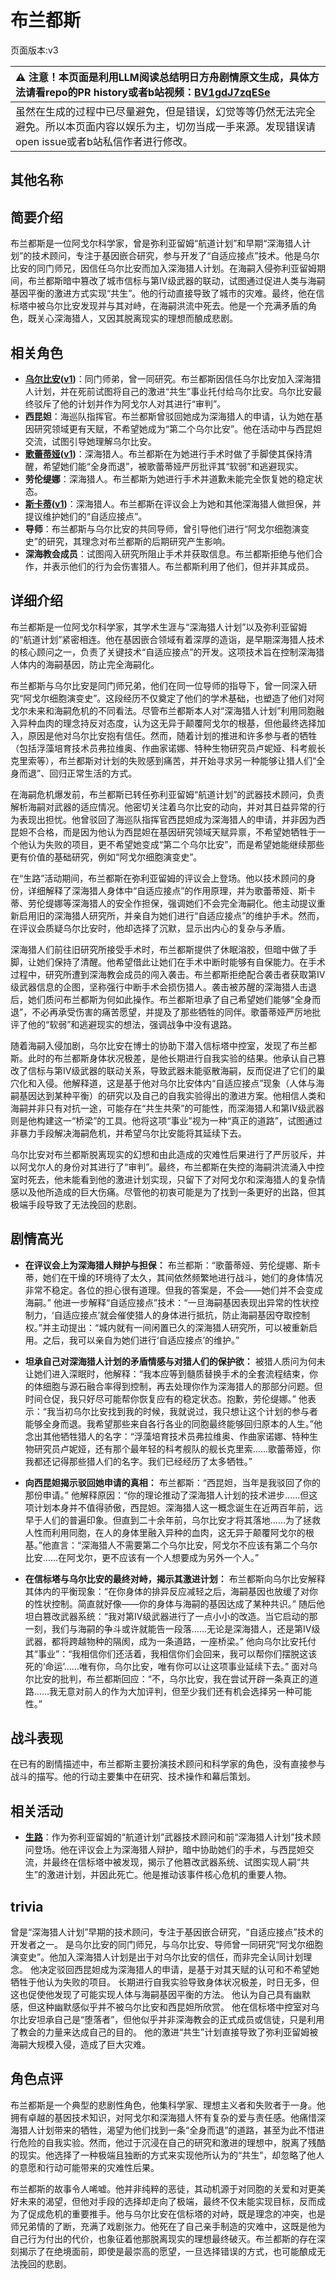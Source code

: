 # 布兰都斯
页面版本:v3
 

| :warning: 注意！本页面是利用LLM阅读总结明日方舟剧情原文生成，具体方法请看repo的PR history或者b站视频：[BV1gdJ7zqESe](https://www.bilibili.com/video/BV1gdJ7zqESe/)         |
|:----------------------------|
| 虽然在生成的过程中已尽量避免，但是错误，幻觉等等仍然无法完全避免。所以本页面内容以娱乐为主，切勿当成一手来源。发现错误请open issue或者b站私信作者进行修改。|



## 其他名称

## 简要介绍
布兰都斯是一位阿戈尔科学家，曾是弥利亚留姆“航道计划”和早期“深海猎人计划”的技术顾问，专注于基因嵌合研究，参与开发了“自适应接点”技术。他是乌尔比安的同门师兄，因信任乌尔比安而加入深海猎人计划。在海嗣入侵弥利亚留姆期间，布兰都斯暗中篡改了城市信标与第Ⅳ级武器的联动，试图通过促进人类与海嗣基因平衡的激进方式实现“共生”。他的行动直接导致了城市的灾难。最终，他在信标塔中被乌尔比安发现并与其对峙，在海嗣洪流中死去。他是一个充满矛盾的角色，既关心深海猎人，又因其脱离现实的理想而酿成悲剧。
## 相关角色
-   **[乌尔比安](char_4145_ulpia.md)([v1](../chars/char_4145_ulpia.md))**：同门师弟，曾一同研究。布兰都斯因信任乌尔比安加入深海猎人计划，并在死前试图将自己的激进“共生”事业托付给乌尔比安。乌尔比安最终驳斥了他的计划并作为阿戈尔人对其进行“审判”。
-   **西昆妲**：海巡队指挥官。布兰都斯曾驳回她成为深海猎人的申请，认为她在基因研究领域更有天赋，不希望她成为“第二个乌尔比安”。他在活动中与西昆妲交流，试图引导她理解乌尔比安。
-   **[歌蕾蒂娅](char_474_glady.md)([v1](../chars/char_474_glady.md))**：深海猎人。布兰都斯在为她进行手术时做了手脚使其保持清醒，希望她们能“全身而退”，被歌蕾蒂娅严厉批评其“软弱”和逃避现实。
-   **劳伦缇娜**：深海猎人。布兰都斯为她进行手术并道歉未能完全恢复她的稳定状态。
-   **[斯卡蒂](char_263_skadi.md)([v1](../chars/char_263_skadi.md))**：深海猎人。布兰都斯在评议会上为她和其他深海猎人做担保，并提议维护她们的“自适应接点”。
-   **导师**：布兰都斯与乌尔比安的共同导师，曾引导他们进行“阿戈尔细胞演变史”的研究，其理念对布兰都斯的后期研究产生影响。
-   **深海教会成员**：试图闯入研究所阻止手术并获取信息。布兰都斯拒绝与他们合作，并表示他们的行为会伤害猎人。布兰都斯利用了他们，但并非其成员。
## 详细介绍
布兰都斯是一位阿戈尔科学家，其学术生涯与“深海猎人计划”以及弥利亚留姆的“航道计划”紧密相连。他在基因嵌合领域有着深厚的造诣，是早期深海猎人技术的核心顾问之一，负责了关键技术“自适应接点”的开发。这项技术旨在控制深海猎人体内的海嗣基因，防止完全海嗣化。

布兰都斯与乌尔比安是同门师兄弟，他们在同一位导师的指导下，曾一同深入研究“阿戈尔细胞演变史”。这段经历不仅奠定了他们的学术基础，也塑造了他们对阿戈尔未来和海嗣危机的不同看法。尽管布兰都斯本人对“深海猎人计划”利用同胞融入异种血肉的理念持反对态度，认为这无异于颠覆阿戈尔的根基，但他最终选择加入，原因是他对乌尔比安抱有信任。然而，随着计划的推进和许多参与者的牺牲（包括浮藻培育技术员弗拉维奥、作曲家诺娜、特种生物研究员卢妮娅、科考舰长克里索等），布兰都斯对计划的失败感到痛苦，并开始寻求另一种能够让猎人们“全身而退”、回归正常生活的方式。

在海嗣危机爆发前，布兰都斯已转任弥利亚留姆“航道计划”的武器技术顾问，负责解析海嗣对武器的适应情况。他密切关注着乌尔比安的动向，并对其日益异常的行为表现出担忧。他曾驳回了海巡队指挥官西昆妲成为深海猎人的申请，并非因为西昆妲不合格，而是因为他认为西昆妲在基因研究领域天赋异禀，不希望她牺牲于一个他认为失败的项目，更不希望她变成“第二个乌尔比安”，而是希望她能继续那些更有价值的基础研究，例如“阿戈尔细胞演变史”。

在“生路”活动期间，布兰都斯在弥利亚留姆的评议会上登场。他以技术顾问的身份，详细解释了深海猎人身体中“自适应接点”的作用原理，并为歌蕾蒂娅、斯卡蒂、劳伦缇娜等深海猎人的安全作担保，强调她们不会完全海嗣化。他主动提议重新启用旧的深海猎人研究所，并亲自为她们进行“自适应接点”的维护手术。然而，在评议会质疑乌尔比安时，他却选择了沉默，显示出内心的复杂与矛盾。

深海猎人们前往旧研究所接受手术时，布兰都斯提供了休眠溶胶，但暗中做了手脚，让她们保持了清醒。他希望借此让她们在手术中断时能够有自保能力。在手术过程中，研究所遭到深海教会成员的闯入袭击。布兰都斯拒绝配合袭击者获取第Ⅳ级武器信息的企图，坚称强行中断手术会损伤猎人。袭击被苏醒的深海猎人击退后，她们质问布兰都斯为何如此操作。布兰都斯坦承了自己希望她们能够“全身而退”，不必再承受伤害的痛苦愿望，并提及了那些牺牲的同伴。歌蕾蒂娅严厉地批评了他的“软弱”和逃避现实的想法，强调战争中没有退路。

随着海嗣入侵加剧，乌尔比安在博士的协助下潜入信标塔中控室，发现了布兰都斯。此时的布兰都斯身体状况极差，是他长期进行自我实验的结果。他承认自己篡改了信标与第Ⅳ级武器的联动关系，导致武器未能驱散海嗣，反而促进了它们的巢穴化和入侵。他解释道，这是基于他对乌尔比安体内“自适应接点”现象（人体与海嗣基因达到某种平衡）的研究以及自己的自我实验得出的激进方案。他相信人类和海嗣并非只有对抗一途，可能存在“共生共荣”的可能性，而深海猎人和第Ⅳ级武器则是他构建这一“桥梁”的工具。他将这项“事业”视为一种“真正的道路”，试图通过非暴力手段解决海嗣危机，并希望乌尔比安能将其延续下去。

乌尔比安对布兰都斯脱离现实的幻想和由此造成的灾难性后果进行了严厉驳斥，并以阿戈尔人的身份对其进行了“审判”。最终，布兰都斯在失控的海嗣洪流涌入中控室时死去，他未能看到他的激进计划实现，只留下了对阿戈尔和深海猎人的复杂情感以及他所造成的巨大伤痛。尽管他的初衷可能是为了找到一条更好的出路，但其极端手段导致了无法挽回的悲剧。
## 剧情高光
*   **在评议会上为深海猎人辩护与担保：**
    布兰都斯：“歌蕾蒂娅、劳伦缇娜、斯卡蒂，她们在干燥的环境待了太久，其间依然频繁地进行战斗，她们的身体情况非常不稳定。各位的担心很有道理。但我的答案是，不会——她们并不会变成海嗣。”
    他进一步解释“自适应接点”技术：“一旦海嗣基因表现出异常的性状控制力，‘自适应接点’就会催使猎人的身体进行抵抗，防止海嗣基因夺取控制权。”并主动提出：“城内就有一间闲置已久的深海猎人研究所，可以被重新启用。之后，我可以亲自为她们进行‘自适应接点’的维护。”

*   **坦承自己对深海猎人计划的矛盾情感与对猎人们的保护欲：**
    被猎人质问为何未让她们进入深眠时，他解释：“我本应等到髓质替换手术的全套流程结束，你的体细胞与源石融合率得到控制，再去处理你作为深海猎人的那部分问题。但时间仓促，我只好尽可能帮你恢复应有的稳定状态。抱歉，劳伦缇娜。”
    他表示：“我当初乌尔比安找到我的时候，我就说过，我只想让这个计划的参与者能够全身而退。我希望那些来自各行各业的同胞最终能够回归原本的人生。”他念出其他牺牲猎人的名字：“浮藻培育技术员弗拉维奥、作曲家诺娜、特种生物研究员卢妮娅，还有那个最年轻的科考舰队的舰长克里索......歌蕾蒂娅，你我都还记得那些猎人们的名字。我们已经经历了太多牺牲。”

*   **向西昆妲揭示驳回她申请的真相：**
    布兰都斯：“西昆妲，当年是我驳回了你的那份申请。”
    他解释原因：“你的理论推动了深海猎人计划的技术进步......但这项计划本身并不值得骄傲，西昆妲。深海猎人这一概念诞生在近两百年前，远早于人们的普遍印象。但直到二十余年前，乌尔比安才将其落地......为了拯救人性而利用同胞，在人的身体里融入异种的血肉，这无异于颠覆阿戈尔的根基。”他直言：“深海猎人不需要第二个乌尔比安，阿戈尔不应该有第二个乌尔比安......在阿戈尔，更不应该有一个人想要成为另外一个人。”

*   **在信标塔与乌尔比安的最终对峙，揭示其激进计划：**
    布兰都斯向乌尔比安解释其体内的平衡现象：“在你身体的排异反应减轻之后，海嗣基因也放缓了对你的性状控制。简直就好像——你的身体与海嗣的基因达成了某种共识。”
    随后他坦白篡改武器系统：“我对第Ⅳ级武器进行了一点小小的改造。当它启动的那一刻，我们与海嗣的争斗或许就能告一段落......无论是深海猎人，还是第Ⅳ级武器，都将跨越物种的隔阂，成为一条道路，一座桥梁。”
    他向乌尔比安托付其“事业”：“我相信你们还活着，我相信你们会回来，我可以帮你们摆脱这该死的‘命运’......唯有你，乌尔比安，唯有你可以让这项事业延续下去。”
    面对乌尔比安的批判，布兰都斯回应：“不，乌尔比安，我在尝试开辟一条真正的道路......我无意对前人的作为大加评判，但至少我们还有机会选择另一种可能性。”
## 战斗表现
在已有的剧情描述中，布兰都斯主要扮演技术顾问和科学家的角色，没有直接参与战斗的描写。他的行动主要集中在研究、技术操作和幕后策划。
## 相关活动
-   **[生路](../stories/act34side.md)**：作为弥利亚留姆的“航道计划”武器技术顾问和前“深海猎人计划”技术顾问登场。他在评议会上为深海猎人辩护，暗中协助她们的手术，与西昆妲交流，并最终在信标塔中被发现，揭示了他篡改武器系统、试图实现人嗣“共生”的激进计划，并因此死亡。他是推动该事件核心危机的重要人物。
## trivia
曾是“深海猎人计划”早期的技术顾问，专注于基因嵌合研究，“自适应接点”技术的开发者之一。
是乌尔比安的同门师兄，与乌尔比安、导师曾一同研究“阿戈尔细胞演变史”。他加入深海猎人计划是出于对乌尔比安的信任，而非完全认同计划理念。
他决定驳回西昆妲成为深海猎人的申请，是基于对其天赋的认可和不希望她牺牲于他认为失败的项目。
长期进行自我实验导致身体状况极差，时日无多，但这也促使他发现了可能实现人体与海嗣基因平衡的方法。
他认为自己具有幽默感，但这种幽默感似乎并不被乌尔比安和西昆妲所欣赏。
他在信标塔中控室对乌尔比安坦承自己是“堕落者”，但他似乎并非深海教会的正式成员或信徒，只是利用了教会的力量来达成自己的目的。
他的激进“共生”计划直接导致了弥利亚留姆被海嗣大规模入侵，造成了巨大灾难。
## 角色点评
布兰都斯是一个典型的悲剧性角色，他集科学家、理想主义者和失败者于一身。他拥有卓越的基因技术知识，对阿戈尔和深海猎人怀有复杂的爱与责任感。他痛惜深海猎人计划带来的牺牲，渴望为他们找到一条“全身而退”的道路，甚至为此不惜进行危险的自我实验。然而，他过于沉浸在自己的研究和激进的理想中，脱离了残酷的现实。他选择了一种极端且独断的方式来实现他所认为的“共生”，却忽略了他人的意愿和行动可能带来的灾难性后果。

布兰都斯的故事令人唏嘘。他并非纯粹的恶徒，其动机源于对同胞的关爱和对更美好未来的渴望，但他对手段的选择却走向了极端，最终不仅未能实现目标，反而成为了促成危机的重要推手。他与乌尔比安在信标塔的对峙，既是理念的冲突，也是师兄弟情的了断，充满了戏剧张力。他死在了自己亲手制造的灾难中，这既是他为自己行为付出的代价，也象征着他那脱离现实的理想最终破灭。布兰都斯的存在深刻揭示了在绝境面前，即使是最崇高的愿望，一旦选择错误的方式，也可能酿成无法挽回的悲剧。